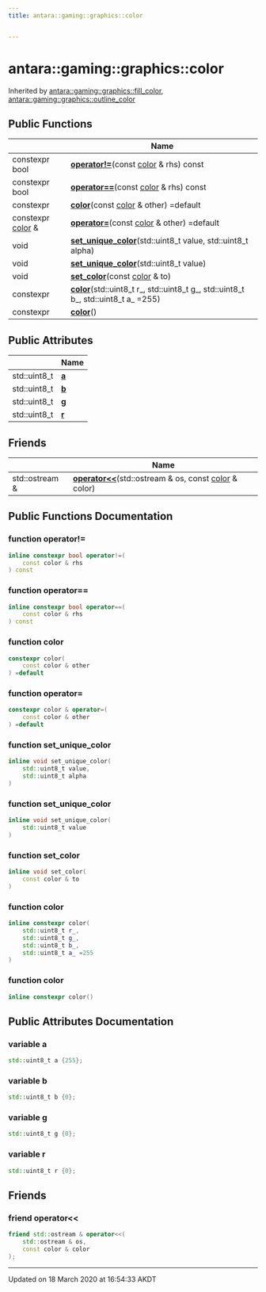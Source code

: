 ```yaml
---
title: antara::gaming::graphics::color


---
```


# antara::gaming::graphics::color









Inherited by [antara::gaming::graphics::fill_color](Classes/structantara_1_1gaming_1_1graphics_1_1fill__color.md), [antara::gaming::graphics::outline_color](Classes/structantara_1_1gaming_1_1graphics_1_1outline__color.md)






## Public Functions

|                | Name           |
| -------------- | -------------- |
| constexpr bool | **[operator!=](Classes/structantara_1_1gaming_1_1graphics_1_1color.md#function-operator!=)**(const [color](Classes/structantara_1_1gaming_1_1graphics_1_1color.md) & rhs) const  |
| constexpr bool | **[operator==](Classes/structantara_1_1gaming_1_1graphics_1_1color.md#function-operator==)**(const [color](Classes/structantara_1_1gaming_1_1graphics_1_1color.md) & rhs) const  |
| constexpr | **[color](Classes/structantara_1_1gaming_1_1graphics_1_1color.md#function-color)**(const [color](Classes/structantara_1_1gaming_1_1graphics_1_1color.md) & other) =default  |
| constexpr [color](Classes/structantara_1_1gaming_1_1graphics_1_1color.md) & | **[operator=](Classes/structantara_1_1gaming_1_1graphics_1_1color.md#function-operator=)**(const [color](Classes/structantara_1_1gaming_1_1graphics_1_1color.md) & other) =default  |
| void | **[set_unique_color](Classes/structantara_1_1gaming_1_1graphics_1_1color.md#function-set_unique_color)**(std::uint8_t value, std::uint8_t alpha)  |
| void | **[set_unique_color](Classes/structantara_1_1gaming_1_1graphics_1_1color.md#function-set_unique_color)**(std::uint8_t value)  |
| void | **[set_color](Classes/structantara_1_1gaming_1_1graphics_1_1color.md#function-set_color)**(const [color](Classes/structantara_1_1gaming_1_1graphics_1_1color.md) & to)  |
| constexpr | **[color](Classes/structantara_1_1gaming_1_1graphics_1_1color.md#function-color)**(std::uint8_t r_, std::uint8_t g_, std::uint8_t b_, std::uint8_t a_ =255)  |
| constexpr | **[color](Classes/structantara_1_1gaming_1_1graphics_1_1color.md#function-color)**()  |


## Public Attributes

|                | Name           |
| -------------- | -------------- |
| std::uint8_t | **[a](Classes/structantara_1_1gaming_1_1graphics_1_1color.md#variable-a)**  |
| std::uint8_t | **[b](Classes/structantara_1_1gaming_1_1graphics_1_1color.md#variable-b)**  |
| std::uint8_t | **[g](Classes/structantara_1_1gaming_1_1graphics_1_1color.md#variable-g)**  |
| std::uint8_t | **[r](Classes/structantara_1_1gaming_1_1graphics_1_1color.md#variable-r)**  |


## Friends

|                | Name           |
| -------------- | -------------- |
| std::ostream & | **[operator<<](Classes/structantara_1_1gaming_1_1graphics_1_1color.md#friend-operator<<)**(std::ostream & os, const [color](Classes/structantara_1_1gaming_1_1graphics_1_1color.md) & color)  |








## Public Functions Documentation

### function operator!=

```cpp
inline constexpr bool operator!=(
    const color & rhs
) const
```




























### function operator==

```cpp
inline constexpr bool operator==(
    const color & rhs
) const
```




























### function color

```cpp
constexpr color(
    const color & other
) =default
```




























### function operator=

```cpp
constexpr color & operator=(
    const color & other
) =default
```




























### function set_unique_color

```cpp
inline void set_unique_color(
    std::uint8_t value,
    std::uint8_t alpha
)
```




























### function set_unique_color

```cpp
inline void set_unique_color(
    std::uint8_t value
)
```




























### function set_color

```cpp
inline void set_color(
    const color & to
)
```




























### function color

```cpp
inline constexpr color(
    std::uint8_t r_,
    std::uint8_t g_,
    std::uint8_t b_,
    std::uint8_t a_ =255
)
```




























### function color

```cpp
inline constexpr color()
```






























## Public Attributes Documentation

### variable a

```cpp
std::uint8_t a {255};
```




























### variable b

```cpp
std::uint8_t b {0};
```




























### variable g

```cpp
std::uint8_t g {0};
```




























### variable r

```cpp
std::uint8_t r {0};
```






























## Friends

### friend operator<<

```cpp
friend std::ostream & operator<<(
    std::ostream & os,
    const color & color
);
```






























-------------------------------

Updated on 18 March 2020 at 16:54:33 AKDT